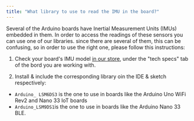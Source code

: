 ```yaml
---
title: "What library to use to read the IMU in the board?"
---
```


Several of the Arduino boards have Inertial Measurement Units (IMUs) embedded in them. In order to access the readings of these sensors you can use one of our libraries. since there are several of them, this can be confusing, so in order to use the right one, please follow this instructions:

1. Check your board's IMU model [in our store](https://store.arduino.cc/), under the "tech specs" tab of the bord you are working with.

2. Install & include the corresponding library oin the IDE & sketch respectively:

* `Arduino_ LSM6DS3` is the one to use in boards like the Arduino Uno WiFi Rev2 and Nano 33 IoT boards
* `Arduino_LSM9DS1`is the one to use in boards like the Arduino Nano 33 BLE.

